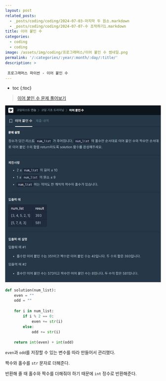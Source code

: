 ```yaml
---
layout: post
related_posts: 
  - _posts/coding/coding/2024-07-03-마지막 두 원소.markdown
  - _posts/coding/coding/2024-07-07-수 조작하기1.markdown
title: 이어 붙인 수
categories:
  - coding
  - coding
image: /assets/img/coding/프로그래머스/이어 붙인 수 썸네일.png
permalink: '/:categories/:year/:month/:day/:title/'
description: >

 프로그래머스 파이썬 - 이어 붙인 수
---
```


* toc
{:toc}

> <a href="https://school.programmers.co.kr/learn/courses/30/lessons/181928">이어 붙인 수 문제 풀어보기</a>

<img src="/assets/img/coding/프로그래머스/이어 붙인 수 문제.png" alt="문제" />


```python
def solution(num_list):
    even = ""
    odd = ""

    for i in num_list:
        if i % 2 == 0:
            even += str(i)
        else:
            odd += str(i)
    
    return int(even) + int(odd)
```

`even`과 `odd`를 저장할 수 있는 변수를 따라 만들어서 관리했다. 

짝수와 홀수를 `str` 문자로 더해준다.

반환해 줄 때 홀수와 짝수를 더해줘야 하기 때문에 `int` 정수로 반환해준다.

